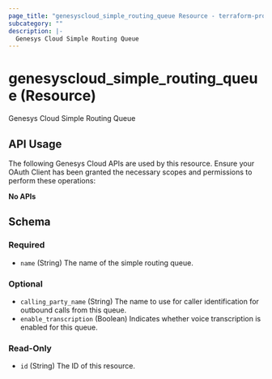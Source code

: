 ```yaml
---
page_title: "genesyscloud_simple_routing_queue Resource - terraform-provider-genesyscloud"
subcategory: ""
description: |-
  Genesys Cloud Simple Routing Queue
---
```

# genesyscloud_simple_routing_queue (Resource)

Genesys Cloud Simple Routing Queue

## API Usage
The following Genesys Cloud APIs are used by this resource. Ensure your OAuth Client has been granted the necessary scopes and permissions to perform these operations:

**No APIs**



<!-- schema generated by tfplugindocs -->
## Schema

### Required

- `name` (String) The name of the simple routing queue.

### Optional

- `calling_party_name` (String) The name to use for caller identification for outbound calls from this queue.
- `enable_transcription` (Boolean) Indicates whether voice transcription is enabled for this queue.

### Read-Only

- `id` (String) The ID of this resource.

